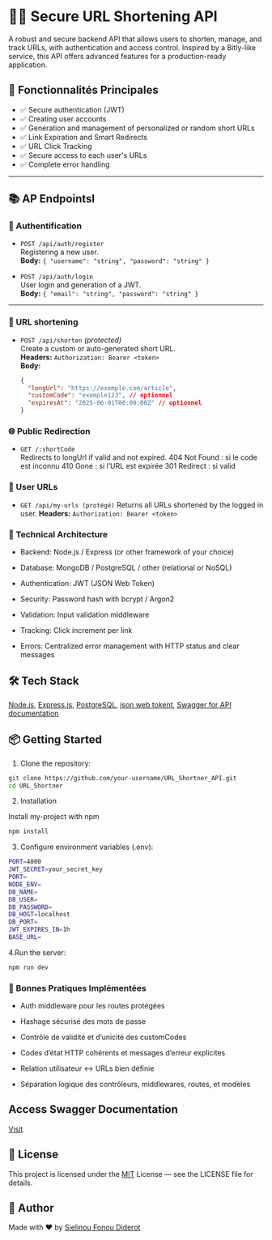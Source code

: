 
# 🔐🔗 Secure URL Shortening API

A robust and secure backend API that allows users to shorten, manage, and track URLs, with authentication and access control. Inspired by a Bitly-like service, this API offers advanced features for a production-ready application.

## 🚀 Fonctionnalités Principales

- ✅ Secure authentication (JWT)
- ✅ Creating user accounts
- ✅ Generation and management of personalized or random short URLs
- ✅ Link Expiration and Smart Redirects
- ✅ URL Click Tracking
- ✅ Secure access to each user's URLs
- ✅ Complete error handling

---

## 📚 AP EndpointsI

### 🔐 Authentification

- `POST /api/auth/register`  
  Registering a new user.  
  **Body:** `{ "username": "string", "password": "string" }`

- `POST /api/auth/login`  
  User login and generation of a JWT.  
  **Body:** `{ "email": "string", "password": "string" }`

---

### 🔗 URL shortening


- `POST /api/shorten` *(protected)*  
  Create a custom or auto-generated short URL.  
  **Headers:** `Authorization: Bearer <token>`  
  **Body:**  
  ```json
  {
    "longUrl": "https://exemple.com/article",
    "customCode": "exemple123", // optionnel
    "expiresAt": "2025-06-01T00:00:00Z" // optionnel
  }

### 🌐 Public Redirection


- `GET /:shortCode`   
  Redirects to longUrl if valid and not expired.
  404 Not Found : si le code est inconnu
  410 Gone : si l’URL est expirée
  301 Redirect : si valid  


### 📁 User URLs

- `GET /api/my-urls (protégé)`
  Returns all URLs shortened by the logged in user.
  **Headers:** `Authorization: Bearer <token>`

### 🧠 Technical Architecture

- Backend: Node.js / Express (or other framework of your choice)

- Database: MongoDB / PostgreSQL / other (relational or NoSQL)

- Authentication: JWT (JSON Web Token)

- Security: Password hash with bcrypt / Argon2

- Validation: Input validation middleware

- Tracking: Click increment per link

- Errors: Centralized error management with HTTP status and clear messages

## 🛠️ Tech Stack

[Node.js](https://nodejs.org/en/learn/getting-started/),
[Express.js](https://expressjs.com/),
[PostgreSQL](https://www.postgresql.org/),
[json web tokent](https://jwt.io/),
[Swagger for API documentation](https://swagger.io/solutions/api-documentation/)

## 📦 Getting Started

1. Clone the repository:

```bash
git clone https://github.com/your-username/URL_Shortner_API.git
cd URL_Shortner

```
2. Installation

Install my-project with npm

```bash
npm install

```
3. Configure environment variables (.env):

```bash
PORT=4000
JWT_SECRET=your_secret_key
PORT=
NODE_ENV=
DB_NAME=
DB_USER=
DB_PASSWORD=
DB_HOST=localhost
DB_PORT=
JWT_EXPIRES_IN=1h
BASE_URL=

```
4.Run the server:

```bash
npm run dev

```

### 📌 Bonnes Pratiques Implémentées
-  Auth middleware pour les routes protégées

-  Hashage sécurisé des mots de passe

-  Contrôle de validité et d’unicité des customCodes

-  Codes d’état HTTP cohérents et messages d’erreur explicites

-  Relation utilisateur ↔ URLs bien définie

-  Séparation logique des contrôleurs, middlewares, routes, et modèles



## Access Swagger Documentation

[Visit](http://localhost:4000/api/api-docs)

## 📄 License

This project is licensed under the [MIT](https://snyk.io/fr/articles/what-is-mit-license/) License — see the LICENSE file for details.

## 🙌 Author

Made with ❤️ by [Sielinou Fonou Diderot]()

